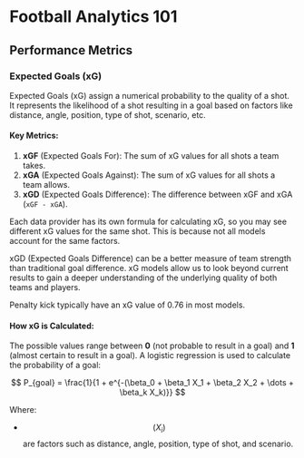 # Football Analytics 101

## Performance Metrics 

### Expected Goals (xG)
Expected Goals (xG) assign a numerical probability to the quality of a shot. It represents the likelihood of a shot resulting in a goal based on factors like distance, angle, position, type of shot, scenario, etc.

#### Key Metrics:
1. **xGF** (Expected Goals For): The sum of xG values for all shots a team takes.
2. **xGA** (Expected Goals Against): The sum of xG values for all shots a team allows.
3. **xGD** (Expected Goals Difference): The difference between xGF and xGA (`xGF - xGA`).

Each data provider has its own formula for calculating xG, so you may see different xG values for the same shot. This is because not all models account for the same factors.

xGD (Expected Goals Difference) can be a better measure of team strength than traditional goal difference. xG models allow us to look beyond current results to gain a deeper understanding of the underlying quality of both teams and players.

Penalty kick typically have an xG value of 0.76 in most models.


#### How xG is Calculated:
The possible values range between **0** (not probable to result in a goal) and **1** (almost certain to result in a goal).
A logistic regression is used to calculate the probability of a goal:

$$
P_{goal} = \frac{1}{1 + e^{-(\beta_0 + \beta_1 X_1 + \beta_2 X_2 + \dots + \beta_k X_k)}}
$$

Where:  
- $$(X_{i})$$ are factors such as distance, angle, position, type of shot, and scenario.
